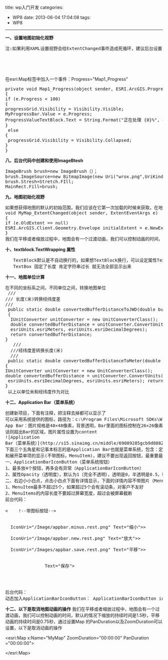 title: wp入门开发
categories:
  - WP8
date: 2013-06-04 17:04:08
tags:
  - WP8
---

**一、设置地图初始化视野**
<pre>
注:如果利用XAML设置视野会给ExtentChanged事件造成死循环，建议后台设置
 <!--Extent标签用来初始地图的范围，通过设置4格数值指定min x,min y,max x,max y相当于于BingMap for Silverlight中的2个Location点Location(60,60) 和另一点Location(13,140)来初始化地图为中国地图
<esri:Map.Extent>
<esriGeometry:Envelope XMin="661140" YMin="-1420246" XMax="3015668" YMax="1594451" >
<esriGeometry:Envelope.SpatialReference>
<esriGeometry:SpatialReference WKID="26777"/>
</esriGeometry:Envelope.SpatialReference>
</esriGeometry:Envelope>
</esri:Map.Extent></pre>
**二、模拟定位，以及视野以当前位置画圆**
<pre>MapPoint mapPoint=new MapPoint(116.3880556,39.907325)北京天安门坐标
private void MyMap_ExtentChange(object sender,ExtentEventArcgs e)
{
this.MyMap.Panto(mapPoint)
}</pre>
使用GraphicsLayer从后台中获得当前的位置，然后构造一个Point类型的Graphic 并设置点的符号， 添加到GraphicsLayer中，这里需要事先定义GeoCoordinateWatcher，并注册位置变化事件。在位置变化事件里不断的获得位置
GeoCoordinateWatcher只能获得WGS 84坐标系下的经纬度，我们可以根据底图的参考系来进行转换，如果底图本来就是WGS84坐标系的话，就不需要转换了，如果是webmercator空间坐标系的话，可以使用WebMercator来完成地理坐标与空间坐标的转换，如果是其他的坐标系的话，应当使用几何服务。
<pre>void watcher_PositionChanged(object sender, GeoPositionChangedEventArgs e)
{
ESRI.ArcGIS.Client.Projection.WebMercator mercator = new ESRI.ArcGIS.Client.Projection.WebMercator();
_graphicLocation.Geometry = mercator.FromGeographic(new MapPoint(e.Position.Location.Longitude, e.Position.Location.Latitude));
}</pre>
**三、使用StackPanel中动态添加控件**
由于StackPanel添加控件挤一块不美观，所以可采用Margin调整距离
提供对象的边距值。 默认值是所有属性（维度）都等于 0 的默认 Thickness。
XAML 值
<pre><frameworkElement Margin="uniform"/>
- or -
<frameworkElement Margin="left+right,top+bottom"/>
- or -
<frameworkElement Margin="left,top,right,bottom"/>
uniform
一个以像素为单位度量的值，用于指定统一的 Thickness。 uniform 值应用于全部四个 Thickness 属性（Left、Top、Right、Bottom）。
left+right
一个以像素为单位度量的值，用于指定对称 Thickness 的 Left 和 Right。
top+bottom
一个以像素为单位度量的值，用于指定对称 Thickness 的 Top 和 Bottom。
left top right bottom
以像素为单位度量的值，用于指定 Thickness 结构的四个可能的维度属性（Left、Top、Right、Bottom）。</pre>
**四、控件Button按钮如果变成圆角**
<pre>1、利用Blend进行设计
2、选中按钮，右键编辑模板——新建空模板——选中Grid——右键更改模板样式——选中border——如果需要显示按钮上面的文字，则里面需要放一个leabel控件，如果设置图片直接背景设置——更改CornerRadius（设置值：15）可以设置成圆角，选中状态——pressed（点击时）向右下角偏移——设置Projection中的x（5），y（5）然后即可。</pre>
**五、ArcGIS API for Silverlight 地图加载进度条类之MapProgressBar**
<pre>注意调整BorderBrush、Background、BorderThickness、TextBrush属性，即可美化一下进度条，如果需要做的更好，需要熟练使用Blend的美工进行调整。</pre>
**六、使屏幕上的元素不占位又不可见**
<pre>属性Opacity用于控制对应控件的透明程度。当设置为1时，控件可见度最好；当设置为0时，控件完全不可见。
如果你想要隐藏某个元素，但你还是希望它有一个非零的版面大小，那么请不要使用Visibility属性，而应用使用类似于下面的操作。
属性Visibility有两个取值，一个是Visible，另一个是Collapsed。而相比之下，取值Collapsed的结果是导致元素的大小为零，从而使之不再占用屏幕布局
但是，上面的代码在Windows Phone 7 Silverlight应用程序中导致的结果是，控件TextBlock仍然会占用触摸输入。因此，如果你既不想使之占用屏幕空间，也不想使之占用触摸输入，那么你可以使用如下的代码方案：
最后值得注意的是，属性Opacity和Visibility对于子控件也有影响。例如，你设置一个Panel控件的上述两个属性，那么其内部包含的子控件也都受到同样的影响。
Visibility的使用
控件.Visibility=Visibility.visible或者控件.Visibility=Visibility.Collapsed</pre>
**七、地图加载的进度条**
<pre>利用了Map控件内置的一个Progress事件。
<!--progressbar 放在LayoutRoot中-->
<Grid HorizontalAlignment="Center" x:Name="progressGrid" VerticalAlignment="Center" Width="200" Height="20" Margin="5,5,5,5">
<ProgressBar x:Name="MyProgressBar" Minimum="0" Maximum="100" />
<TextBlock x:Name="ProgressValueTextBlock" Text="100%" HorizontalAlignment="Center" VerticalAlignment="Center" />
</Grid></pre>
在esri:Map标签中加入一个事件：Progress="Map1_Progress"
<pre>private void Map1_Progress(object sender, ESRI.ArcGIS.ProgressEventArgs e)
{
if (e.Progress < 100)
{
progressGrid.Visibility = Visibility.Visible;
MyProgressBar.Value = e.Progress;
ProgressValueTextBlock.Text = String.Format("正在处理 {0}%", e.Progress);
}
 else 
{
 progressGrid.Visibility = Visibility.Collapsed; 
} 
}</pre>
**八、后台代码中创建和使用ImageBtesh**
<pre>ImageBrush brush=new ImageBrush（）；
brush.ImageSource=new BitmapImage(new Uri("wrox.png",UriKind.Relative));
brush.Stresh=Stretch.FIll;
MainRect.Fill=brush;</pre>
**九、地图初始化视野**
<pre>如果想获得地图的默认的初始范围，我们应该在它第一次加载的时候来获取，在地图的范围变化，我们可以在ExtentChanging 和 ExtentChanged 两个事件里来获取地图地图变化前后的范围值。在地图移动或者缩放的时候会触发这两个事件，获取初始范围的代码如下
void MyMap_ExtentChanged(object sender, ExtentEventArgs e)
{ 
if (e.OldExtent == null)
ESRI.ArcGIS.Client.Geometry.Envelope initialExtent = e.NewExtent;
}
我们在平移或者缩放过程中，地图会有一个过渡动画，我们可以控制动画的时间，默认的情况下缩放的持续时间是1.5秒，平移动画的持续时间是0.75秒，通过设置Map 的PanDuration以及ZoomDuration可以设置，以下是取消动画的操作</pre>
**十、textblock.TextWrapping 属性**
<pre>   TextBlock默认是不自动换行的，如果想TextBlock换行，可以设定属性TextWrapping="Wrap"。
   TextBox 固定了长度 肯定字符串过长 就无法全部显示出来</pre>
**十一、地图单位计算**
<pre>在不同的坐标系之间，不同单位之间，转换地图单位      
 /// 
/// 长度(米)转换经纬度差
///
 public static double convertedBufferDistanceToJWD(double bufferDistance)
 { 
  IUnitConverter unitConverter = new UnitConverterClass(); 
  double convertedBufferDistance = unitConverter.ConvertUnits(buff  erDistance, 
  esriUnits.esriMeters, esriUnits.esriDecimalDegrees); 
  return convertedBufferDistance; 
}
   ///
  ///经纬度差转换长度(米) 
  ///
 public static double convertedBufferDistanceToMeter(double bufferDistance) 
{ 
IUnitConverter unitConverter = new UnitConverterClass(); 
double convertedBufferDistance = unitConverter.ConvertUnits(bufferDistance,
 esriUnits.esriDecimalDegrees, esriUnits.esriMeters); return convertedBufferDistance; 
}
 以上以单位米和经纬度作为对比</pre>
**十二、Application Bar（菜单系统）**
<pre>创建新项目，下面有注释，把注释去掉都可以显示了
可以采用系统提供的图标，路径为：c:\Program Files\Microsoft SDKs\Windows Phone\V7.0\Icons
App Bar：图片规格是48×48像素，背景透明，Bar里面的图标控制在26×26像素，格式是png格式，如果大于的
话则超出Bar的区域，图片属性设置为content
![Application <wbr>Bar（菜单系统）](http://s15.sinaimg.cn/middle/69089285gcb9d8882fcee&amp;690)
下面三个五角星和记事本标志的是Application Bar也就是菜单系统，包含：定义带图标按钮（ApplicationBarIconButton）
和展开菜单项的显示(不带图标，MenuItem)，建议不要出现返回按钮，最重要最常用的功能放到ApplicationBarIconButton中
一、ApplicationBarIconButton（菜单系统按钮）
1、最多放4个按钮，再多会有异常（ApplicationBarIconButton）
2、属性Opacity（透明度），默认为1（完全不透明），透明是0，半透明是0.5，微软建议三个值（1、0.5、0）
二、右边小小白点，点击小白点下面有详情显示，下面的详情内容不带图片（MenuItem）
1、MenuItem最多不超过5个，如果超过5个会有滚动条，对客户不友好
2、MenuItems的内容长度不要超过屏幕宽度，超过会被屏幕截断
前台代码：
<phone:PhoneApplicationPage.ApplicationBar>
<<wbr /> <wbr /> <wbr /> <wbr /> !--带图标按钮-->
<wbr />  <wbr />  <wbr />  <wbr /> <shell:ApplicationBar IsVisible="True" IsMenuEnabled="True">
<wbr />  <wbr />  <wbr />  <wbr />  <wbr />  <wbr /> <shell:ApplicationBarIconButton<wbr /> IconUri="/Image/appbar.minus.rest.png" Text="缩小"></shell:ApplicationBarIconButton<wbr />>
<wbr />  <wbr />  <wbr />  <wbr />  <wbr />  <wbr /> <shell:ApplicationBarIconButton<wbr /> IconUri="/Image/appbar.new.rest.png" Text="放大"></shell:ApplicationBarIconButton<wbr />>
<wbr />  <wbr />  <wbr />  <wbr />  <wbr />  <wbr /> <shell:ApplicationBarIconButton<wbr /> IconUri="/Images/appbar.save.rest.png" Text="平移"></shell:ApplicationBarIconButton<wbr />>
<wbr />  <wbr />  <wbr />  <wbr />  <wbr />  <wbr /> <!--展开菜单项下面的显示，不带图标的显示-->
<wbr />  <wbr />  <wbr />  <wbr />  <wbr />  <wbr /> <shell:ApplicationBar.MenuItems>
<wbr />  <wbr />  <wbr />  <wbr />  <wbr />  <wbr />  <wbr />  <wbr /> <shell:ApplicationBarMenuItem  <wbr />Text="保存"></shell:ApplicationBarMenuItem>
<wbr />  <wbr />  <wbr />  <wbr />  <wbr />  <wbr />  <wbr />  <wbr /> <shell:ApplicationBarMenuItem Text="保存"></shell:ApplicationBarMenuItem>
<wbr />  <wbr />  <wbr />  <wbr />  <wbr />  <wbr /> </shell:ApplicationBar.MenuItems>
<wbr />  <wbr />  <wbr />  <wbr /> </shell:ApplicationBar>
<wbr />  <wbr /> </phone:PhoneApplicationPage.ApplicationBar>
后台代码：
动态加入ApplicationBarIconButton： ApplicationBarIconButton iconButton=new ApplicationBarIconButton（）； iconButton.IconUri=new Uri("/Images/appbar.save.rest.png",UriKind.Relative); iconButton.Text=""; this.AplicationBar.Buttons.Add(iconButton); iconButton.Click+=new EventElandr(iconButton_click); void iconButton_Click(object sender,EnentArgs e) { } 隐藏按钮：(this.ApplicationBar.Buttons[隐藏的索引] as ApplicationBarIconButton).IsEnabled=false,显示为true</pre>
**十二、以下是取消地图动画的操作**
我们在平移或者缩放过程中，地图会有一个过渡动画，我们可以控制动画的时间，默认的情况下缩放的持续时间是1.5秒，平移动画的持续时间是0.75秒，通过设置Map 的PanDuration以及ZoomDuration可以设置，以下是取消动画的操作

<esri:Map x:Name="MyMap" ZoomDuration="00:00:00" PanDuration ="00:00:00">

</esri:Map>

&nbsp;

&nbsp;